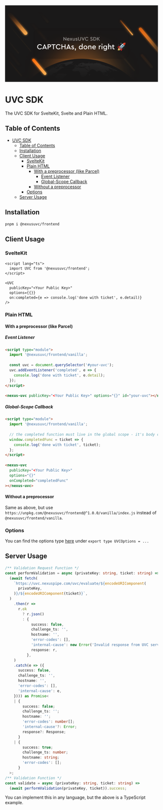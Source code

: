[![NexusUVC SDK: CAPTCHA's, done right](./social.png)](https://uvc.nexuspipe.com/)

# UVC SDK

The UVC SDK for SvelteKit, Svelte and Plain HTML.

## Table of Contents

- [UVC SDK](#uvc-sdk)
  - [Table of Contents](#table-of-contents)
  - [Installation](#installation)
  - [Client Usage](#client-usage)
    - [SvelteKit](#sveltekit)
    - [Plain HTML](#plain-html)
      - [With a preprocessor (like Parcel)](#with-a-preprocessor-like-parcel)
        - [Event Listener](#event-listener)
        - [Global-Scope Callback](#global-scope-callback)
      - [Without a preprocessor](#without-a-preprocessor)
    - [Options](#options)
  - [Server Usage](#server-usage)

## Installation

```bash
pnpm i @nexusuvc/frontend
```

## Client Usage

### SvelteKit

```svelte
<script lang="ts">
  import UVC from '@nexusuvc/frontend';
</script>

<UVC
  publicKey="<Your Public Key>"
  options={{}}
  on:completed={e => console.log('done with ticket', e.detail)}
/>
```

### Plain HTML

#### With a preprocessor (like Parcel)

##### Event Listener

```html
<script type="module">
  import '@nexusuvc/frontend/vanilla';

  const uvc = document.querySelector('#your-uvc');
  uvc.addEventListener('completed', e => {
    console.log('done with ticket', e.detail);
  });
</script>

<nexus-uvc publicKey="<Your Public Key>" options="{}" id="your-uvc"></nexus-uvc>
```

##### Global-Scope Callback

```html
<script type="module">
  import '@nexusuvc/frontend/vanilla';

  // the completed function must live in the global scope - it's body cannot be passed to the event, and it cannot be something like console.log that doesn't directly live in the global scope
  window.completedFunc = ticket => {
    console.log('done with ticket', ticket);
  };
</script>

<nexus-uvc
  publicKey="<Your Public Key>"
  options="{}"
  onCompleted="completedFunc"
></nexus-uvc>
```

#### Without a preprocessor

Same as above, but use `https://unpkg.com/@nexusuvc/frontend@^1.0.0/vanilla/index.js` instead of `@nexusuvc/frontend/vanilla`.

### Options

You can find the options type [here](https://github.com/NexusPIPE/uvc-frontend/blob/master/src/lib/sdk/Options.ts) under `export type UVCOptions = ...`

## Server Usage

```ts
/** Validation Request Function */
const performValidation = async (privateKey: string, ticket: string) =>
  (await fetch(
    `https://uvc.nexuspipe.com/uvc/evaluate/${encodeURIComponent(
      privateKey,
    )}/${encodeURIComponent(ticket)}`,
  )
    .then(r =>
      r.ok
        ? r.json()
        : {
            success: false,
            challenge_ts: '',
            hostname: '',
            'error-codes': [],
            'internal-cause': new Error('Invalid response from UVC server'),
            response: r,
          },
    )
    .catch(e => ({
      success: false,
      challenge_ts: '',
      hostname: '',
      'error-codes': [],
      'internal-cause': e,
    }))) as Promise<
    | {
        success: false;
        challenge_ts: '';
        hostname: '';
        'error-codes': number[];
        'internal-cause'?: Error;
        response?: Response;
      }
    | {
        success: true;
        challenge_ts: number;
        hostname: string;
        'error-codes': [];
      }
  >;
/** Validation Function */
const validate = async (privateKey: string, ticket: string) =>
  (await performValidation(privateKey, ticket)).success;
```

You can implement this in any language, but the above is a TypeScript example.
